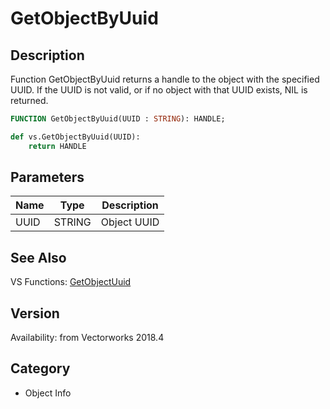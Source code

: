 # GetObjectByUuid

## Description
Function GetObjectByUuid returns a handle to the object with the specified UUID. If the UUID is not valid, or if no object with that UUID exists, NIL is returned.

```pascal
FUNCTION GetObjectByUuid(UUID : STRING): HANDLE;
```

```python
def vs.GetObjectByUuid(UUID):
    return HANDLE
```

## Parameters
|Name|Type|Description|
|---|---|---|
|UUID|STRING|Object UUID|

## See Also
VS Functions:
[GetObjectUuid](GetObjectUuid.md)

## Version
Availability: from Vectorworks 2018.4

## Category
* Object Info

